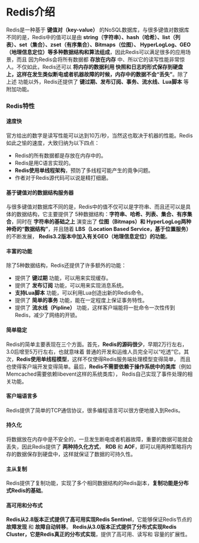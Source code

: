Redis介绍
=================================================================
Redis是一种基于 **键值对（key-value）** 的NoSQL数据库，与很多键值对数据库不同的是，Redis中的值可以是由
**string（字符串）、hash（哈希）、list（列表）、set（集合）、zset（有序集合）、Bitmaps（位图）、
HyperLogLog、GEO（地理信息定位）等多种数据结构和算法组成**，因此Redis可以满足很多的应用场景，而且
因为Redis会将所有数据都 **存放在内存** 中、所以它的读写性能非常惊人。不仅如此，Redis还可以 **将内存的数据利用
快照和日志的形式保存到硬盘上，这样在发生类似断电或者机器故障的时候，内存中的数据不会“丢失”**。除了上述
功能以外，Redis还提供了 **键过期、发布订阅、事务、流水线、Lua脚本** 等附加功能。

### Redis特性

#### 速度快
官方给出的数字是读写性能可以达到10万/秒，当然这也取决于机器的性能。Redis如此之愉的速度，大致归纳为以下四点：
+ Redis的所有数据都是存放在内存中的。
+ Redis是用C语言实现的。
+ **Redis使用单线程架构**，预防了多线程可能产生的竟争问题。
+ 作者对于Redis源代码可以说是精打细磨。

#### 基于键值对的数据结构服务器
与很多键值对数据库不同的是，Redis中的值不仅可以是字符串、而且还可以是具体的数据结构，它主要提供了
5种数据结构：**字符串、哈希、列表、集合、有序集合**，同时在 **字符串的基础之上** 演变出了 **位图（Bitmaps）和
HyperLogLog两种神奇的“数据结构”**，并且随着 **LBS（Location Based Service，基于位置服务）** 的不断发展，
**Redis3.2版本中加入有关GEO（地理信息定位）的功能**。

#### 丰富的功能
除了5种数据结构，Redis还提供了许多额外的功能：
+ 提供了 **键过期** 功能，可以用来实现缓存。
+ 提供了 **发布订阅** 功能，可以用来实现消息系统。
+ **支持Lua脚本** 功能，可以利用Lua创造出新的Redis命令。
+ 提供了 **简单的事务** 功能，能在一定程度上保证事务特性。
+ 提供了 **流水线（Pipline）** 功能，这样客户端能将一批命令一次性传到Redis，减少了网络的开锁。

#### 简单稳定
Redis的简单主要表现在三个方面。首先，**Redis的源码很少**，早期2万行左右，3.0后增至5万行左右，也就意味着
普通的开发和运维人员完全可以“吃透”它。其次，**Redis使用单线程模型**，这样不仅使得Redis服务端处理模型变得简单，
而且也使得客户端开发变得简单。最后，**Redis不需要依赖于操作系统中的类库**（例如Memcached需要依赖libevent这样的系统类库），
Redis自己实现了事件处理的相关功能。

#### 客户端语言多
Redis提供了简单的TCP通信协议，很多编程语言可以很方便地接入到Redis。

#### 持久化
将数据放在内存中是不安全的，一旦发生断电或者机器故障，重要的数据可能就会丢失，因此Redis提供了 **两种持久化方式**，
**RDB** 和 **AOF**，即可以用两种策略将内存的数据保存到硬盘中，这样就保证了数据的可持久性。

#### 主从复制
Redis提供了复制功能，实现了多个相同数据结构的Redis副本，**复制功能是分布式Redis的基础**。

#### 高可用和分布式
**Redis从2.8版本正式提供了高可用实现Redis Sentinel**，它能够保证Redis节点的 **故障发现** 和 **故障自动转移**。
**Redis从3.0版本正式提供了分布式实现Redis Cluster，它是Redis真正的分布式实现**，提供了高可用、读写和
容量的扩展性。
